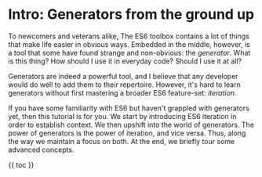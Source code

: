 # Intro: Generators from the ground up

To newcomers and veterans alike, The ES6 toolbox contains a lot of things that make life easier in obvious ways. Embedded in the middle, however, is a tool that some have found strange and non-obvious: the *generator*. What is this thing? How should I use it in everyday code? Should I use it at all?

Generators are indeed a powerful tool, and I believe that any developer would do well to add them to their repertoire. However, it's hard to learn generators without first mastering a broader ES6 feature-set: *iteration*.

If you have some familiarity with ES6 but haven't grappled with generators yet, then this tutorial is for you. We start by introducing ES6 iteration in order to establish context. We then upshift into the world of generators. The power of generators is the power of iteration, and vice versa. Thus, along the way we maintain a focus on both. At the end, we briefly tour some advanced concepts.

{{ toc }}
